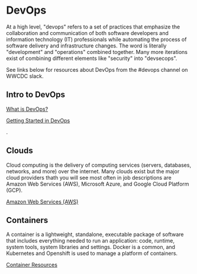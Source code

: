 # DevOps
At a high level, "devops" refers to a set of practices that emphasize the collaboration and communication of both software developers and information technology (IT) professionals while automating the process of software delivery and infrastructure changes. The word is literally "development" and "operations" combined together. Many more iterations exist of combining different elements like "security" into "devsecops".

See links below for resources about DevOps from the #devops channel on WWCDC slack. 

## Intro to DevOps

[What is DevOps?](https://github.com/womenwhocodedc/devops/blob/master/whatIsDevops.md)

[Getting Started in DevOps](https://github.com/womenwhocodedc/devops/blob/master/gettingstarted.md)

. 
## Clouds
Cloud computing is the delivery of computing services (servers, databases, networks, and more) over the internet. Many clouds exist but the major cloud providers thath you will see most often in job descriptions are Amazon Web Services (AWS), Microsoft Azure, and Google Cloud Platform (GCP).

[Amazon Web Services (AWS)](https://github.com/womenwhocodedc/devops/blob/master/AWS_Resources.md)

## Containers
A container is a lightweight, standalone, executable package of software that includes everything needed to run an application: code, runtime, system tools, system libraries and settings. Docker is a common, and Kubernetes and Openshift is used to manage a platform of containers.

[Container Resources](https://github.com/womenwhocodedc/devops/blob/master/containers-resources.md)
